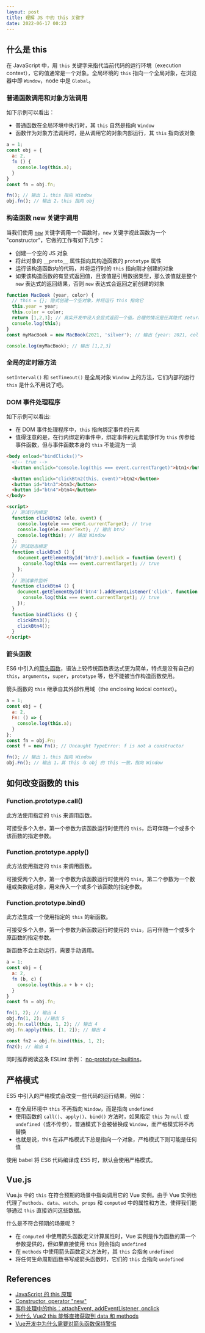 ```yaml
---
layout: post
title: 理解 JS 中的 this 关键字
date: 2022-06-17 00:23
---
```


## 什么是 this

在 JavaScript 中，用 `this` 关键字来指代当前代码的运行环境（execution context），它的值通常是一个对象。全局环境的 `this` 指向一个全局对象，在浏览器中即 `Window`，node 中是 `Global`。

### 普通函数调用和对象方法调用

如下示例可以看出：

- 普通函数在全局环境中执行时，其 `this` 自然是指向 `Window`
- 函数作为对象方法调用时，是从调用它的对象内部运行，其 `this` 指向该对象

```js
a = 1;
const obj = {
  a: 2,
  fn () {
    console.log(this.a);
  }
}
const fn = obj.fn;

fn(); // 输出 1，this 指向 Window
obj.fn(); // 输出 2，this 指向 obj
```

### 构造函数 new 关键字调用

当我们使用 [`new`](https://developer.mozilla.org/en-US/docs/Web/JavaScript/Reference/Operators/new) 关键字调用一个函数时，`new` 关键字视此函数为一个 "constructor"，它做的工作有如下几步：

- 创建一个空的 JS 对象
- 将此对象的 `__proto__` 属性指向其构造函数的 `prototype` 属性
- 运行该构造函数内的代码，并将运行时的 `this` 指向刚才创建的对象
- 如果该构造函数的有显式返回值，且该值是引用数据类型，那么该值就是整个 `new` 表达式的返回结果，否则 `new` 表达式会返回之前创建的对象

```js
function MacBook (year, color) {
  // this = {}; 隐式创建一个空对象，并将运行 this 指向它
  this.year = year;
  this.color = color;
  return [1,2,3]; // 真实开发中没人会显式返回一个值，合理的情况是任其隐式 return this
  console.log(this);
}
const myMacBook = new MacBook(2021, 'silver'); // 输出 {year: 2021, color: 'silver'}

console.log(myMacBook); // 输出 [1,2,3]
```

### 全局的定时器方法

`setInterval()` 和 `setTimeout()` 是全局对象 `Window` 上的方法，它们内部的运行 `this` 是什么不用说了吧。

### DOM 事件处理程序

如下示例可以看出:

- 在 DOM 事件处理程序中，`this` 指向绑定事件的元素
- 值得注意的是，在行内绑定的事件中，绑定事件的元素能够作为 `this` 传参给事件函数，但与事件函数本身的 `this` 不能混为一谈

```html
<body onload="bindClicks()">
  <!-- true -->
  <button onclick="console.log(this === event.currentTarget)">btn1</button>

  <button onclick="clickBtn2(this, event)">btn2</button>
  <button id="btn3">btn3</button>
  <button id="btn4">btn4</button>
</body>

<script>
  // 测试行内绑定
  function clickBtn2 (ele, event) {
    console.log(ele === event.currentTarget); // true
    console.log(ele.innerText); // 输出 btn2
    console.log(this); // 输出 Window
  };
  // 测试动态绑定
  function clickBtn3 () {
    document.getElementById('btn3').onclick = function (event) {
      console.log(this === event.currentTarget); // true
    };
  }
  // 测试事件监听
  function clickBtn4 () {
    document.getElementById('btn4').addEventListener('click', function (event) {
      console.log(this === event.currentTarget); // true
    });
  }
  function bindClicks () {
    clickBtn3();
    clickBtn4();
  }
</script>
```

### 箭头函数

ES6 中引入的[箭头函数](https://developer.mozilla.org/en-US/docs/Web/JavaScript/Reference/Functions/Arrow_functions)，语法上较传统函数表达式更为简单，特点是没有自己的 `this`，`arguments`，`super`，`prototype` 等，也不能被当作构造函数使用。

箭头函数的 `this` 继承自其外部作用域（the enclosing lexical context）。

```js
a = 1;
const obj = {
  a: 2,
  Fn: () => {
    console.log(this.a);
  }
};
const fn = obj.Fn;
const f = new Fn(); // Uncaught TypeError: f is not a constructor

fn(); // 输出 1，this 指向 Window
obj.Fn(); // 输出 1，其 this 与 obj 的 this 一致，指向 Window
```

## 如何改变函数的 this

### Function.prototype.call()

此方法使用指定的 `this` 来调用函数。

可接受多个入参，第一个参数为该函数运行时使用的 `this`，后可伴随一个或多个该函数的指定参数。

### Function.prototype.apply()

此方法使用指定的 `this` 来调用函数。

可接受两个入参，第一个参数为该函数运行时使用的 `this`，第二个参数为一个数组或类数组对象，用来传入一个或多个该函数的指定参数。

### Function.prototype.bind()

此方法生成一个使用指定的 `this` 的新函数。

可接受多个入参，第一个参数为新函数运行时使用的 `this`，后可伴随一个或多个原函数的指定参数。

新函数不会主动运行，需要手动调用。

```js
a = 1;
const obj = {
  a: 2,
  fn (b, c) {
    console.log(this.a + b + c);
  }
}
const fn = obj.fn;

fn(1, 2); // 输出 4
obj.fn(1, 2); //输出 5
obj.fn.call(this, 1, 2); // 输出 4
obj.fn.apply(this, [1, 2]); // 输出 4

const fn2 = obj.fn.bind(this, 1, 2);
fn2(); // 输出 4
```

同时推荐阅读这条 ESLint 示例： [no-prototype-builtins](https://eslint.org/docs/rules/no-prototype-builtins)。

## 严格模式

ES5 中引入的严格模式会改变一些代码的运行结果，例如：

- 在全局环境中 `this` 不再指向 `Window`，而是指向 `undefined`
- 使用函数的 `call()`、`apply()`、`bind()` 方法时，如果指定 `this` 为 `null` 或 `undefined`（或不传参），普通模式下会被替换成 `Window`，而严格模式将不再替换
- 也就是说，this 在非严格模式下总是指向一个对象，严格模式下则可能是任何值

使用 babel 将 ES6 代码编译成 ES5 时，默认会使用严格模式。

## Vue.js

Vue.js 中的 `this` 在符合预期的场景中指向调用它的 Vue 实例。由于 Vue 实例也代理了`methods`、`data`、`watch`、`props` 和 `computed` 中的属性和方法，使得我们能够通过 `this` 直接访问这些数据。

什么是不符合预期的场景呢？

- 在 `computed` 中使用箭头函数定义计算属性时，Vue 实例是作为函数的第一个参数提供的，但如果直接使用 `this` 则会指向 `undefined`
- 在 `methods` 中使用箭头函数定义方法时，其 `this` 会指向 `undefined`
- 将任何生命周期函数书写成箭头函数时，它们的 `this` 会指向 `undefined`

## References

- [JavaScript 的 this 原理](https://www.ruanyifeng.com/blog/2018/06/javascript-this.html)
- [Constructor, operator "new"](https://javascript.info/constructor-new)
- [事件处理中的this：attachEvent, addEventListener, onclick](https://harttle.land/2015/08/14/event-and-this.html)
- [为什么 Vue2 this 能够直接获取到 data 和 methods](https://chinese.freecodecamp.org/news/why-this-in-vue2-can-get-data-and-methods-directly/#:~:text=%E9%80%9A%E8%BF%87%20this%20%E7%9B%B4%E6%8E%A5%E8%AE%BF%E9%97%AE%E5%88%B0%20data%20%E9%87%8C%E9%9D%A2%E7%9A%84%E6%95%B0%E6%8D%AE%E7%9A%84,%E8%AE%BE%E8%AE%A1%EF%BC%8C%E5%A5%BD%E5%A4%84%E5%9C%A8%E4%BA%8E%E4%BE%BF%E4%BA%8E%E8%8E%B7%E5%8F%96%E3%80%82)
- [Vue开发中为什么需要对箭头函数保持警惕](https://smartline.cc/arrow-function-in-vue/#Vue_this)
